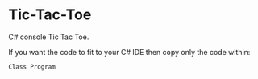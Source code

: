 # Tic-Tac-Toe
C# console Tic Tac Toe.

If you want the code to fit to your C# IDE then copy only the code within:
```
Class Program
```

